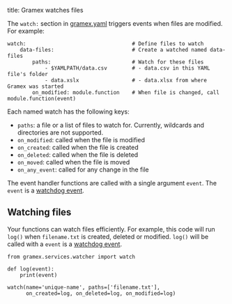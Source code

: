 title: Gramex watches files

The `watch:` section in [gramex.yaml](gramex.yaml) triggers events when files are modified. For example:

    watch:                                  # Define files to watch
        data-files:                         # Create a watched named data-files
            paths:                          # Watch for these files
                - $YAMLPATH/data.csv        # - data.csv in this YAML file's folder
                - data.xslx                 # - data.xlsx from where Gramex was started
            on_modified: module.function    # When file is changed, call module.function(event)

Each named watch has the following keys:

- `paths`: a file or a list of files to watch for. Currently, wildcards and
  directories are not supported.
- `on_modified`: called when the file is modified
- `on_created`: called when the file is created
- `on_deleted`: called when the file is deleted
- `on_moved`: called when the file is moved
- `on_any_event`: called for any change in the file

The event handler functions are called with a single argument `event`. The
`event` is a [watchdog event][event].

## Watching files

Your functions can watch files efficiently. For example, this code will run
`log()` when `filename.txt` is created, deleted or modified. `log()` will be called with a 
`event` is a [watchdog event][event].


    from gramex.services.watcher import watch

    def log(event):
        print(event)

    watch(name='unique-name', paths=['filename.txt'],
          on_created=log, on_deleted=log, on_modified=log)

[event]: http://pythonhosted.org/watchdog/api.html#module-watchdog.events
